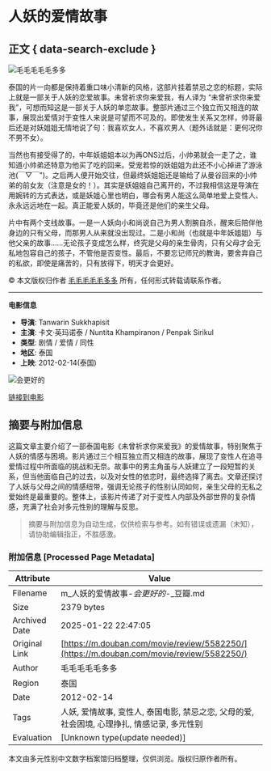 # 人妖的爱情故事

## 正文 { data-search-exclude }


![毛毛毛毛毛多多](https://img1.doubanio.com/icon/u3357214-150.jpg)

泰国的片一向都是保持着重口味小清新的风格，这部片挂着禁忌之恋的标题，实际上就是一部关于人妖的恋爱故事。未曾祈求你来爱我，有人译为 “未曾祈求你来爱我”，可想而知这是一部关于人妖的单恋故事。整部片通过三个独立而又相连的故事，展现出爱情对于变性人来说是可望而不可及的。即使发生关系又怎样，帅哥最后还是对妖姐姐无情地说了句：我喜欢女人，不喜欢男人（题外话就是：更何况你不男不女）。 

当然也有接受得了的，中年妖姐姐本以为再ONS过后，小帅弟就会一走了之，谁知道小帅弟还特意为他买了吃的回来。受宠若惊的妖姐姐为此还不小心掉进了游泳池(￣▽￣")。之后两人便开始交往，但最终妖姐姐还是输给了从曼谷回来的小帅弟的前女友（注意是女的！）。其实是妖姐姐自己离开的，不过我相信这是导演在用婉转的方式表达，或是妖姐心里也明白，哪会有男人能这么简单地爱上变性人、永永远远地在一起。真正能爱人妖的，毕竟还是他们的亲生父母。

片中有两个支线故事。一是一人妖向小和尚说自己为男人割腕自杀，醒来后陪伴他身边的只有父母，而那男人从来就没出现过。二是小和尚（也就是中年妖姐姐）与他父亲的故事......无论孩子变成怎么样，终究是父母的亲生骨肉，只有父母才会无私地包容自己的孩子，不管他是否变性。最后，不要忘记师兄的教诲，要舍弃自己的私欲，即使是痛苦的，只有放得下，明天才会更好。

© 本文版权归作者 [毛毛毛毛毛多多](https://www.douban.com/people/maomaoshort/) 所有，任何形式转载请联系作者。

---

**电影信息**
- **导演**: Tanwarin Sukkhapisit
- **主演**: 卡文·英玛诺泰 / Nuntita Khampiranon / Penpak Sirikul
- **类型**: 剧情 / 爱情 / 同性
- **地区**: 泰国
- **上映**: 2012-02-14(泰国)

![会更好的](https://img3.doubanio.com/view/photo/s_ratio_poster/public/p1374294377.webp)

[链接到电影](https://movie.douban.com/subject/10439879/)
<!-- tcd_original_link https://m.douban.com/movie/review/5582250/ -->


## 摘要与附加信息

<!-- tcd_abstract -->
这篇文章主要介绍了一部泰国电影《未曾祈求你来爱我》的爱情故事，特别聚焦于人妖的情感与困境。影片通过三个相互独立而又相连的故事，展现了变性人在追寻爱情过程中所面临的挑战和无奈。故事中的男主角虽与人妖建立了一段短暂的关系，但当他面临自己的过去，以及对女性的依恋时，最终选择了离去。文章还探讨了人妖与父母之间的情感纽带，强调无论孩子的性别认同如何，亲生父母的无私之爱始终是最重要的。整体上，该影片传递了对于变性人内部及外部世界的复杂情感，充满了社会对多元性别的理解与反思。
<!-- tcd_abstract_end -->

> 摘要与附加信息为自动生成，仅供检索与参考。如有错误或遗漏（未知），请协助编辑指正，不胜感激。

### 附加信息 [Processed Page Metadata]

| Attribute       | Value                                  |
|-----------------|----------------------------------------|
| Filename        | m_人妖的爱情故事-_会更好的_-_豆瓣.md                             |
| Size            | 2379 bytes                           |
| Archived Date   | 2025-01-22 22:47:05                             |
| Original Link   | [https://m.douban.com/movie/review/5582250/](https://m.douban.com/movie/review/5582250/)                       |
| Author          | 毛毛毛毛毛多多                               |
| Region          | 泰国                               |
| Date            | 2012-02-14                                 |
| Tags            | 人妖, 爱情故事, 变性人, 泰国电影, 禁忌之恋, 父母的爱, 社会困境, 心理挣扎, 情感记录, 多元性别                                 |
| Evaluation            | [Unknown type(update needed)]                                 |
<!-- tcd_table_end -->

本文由多元性别中文数字档案馆归档整理，仅供浏览。版权归原作者所有。
